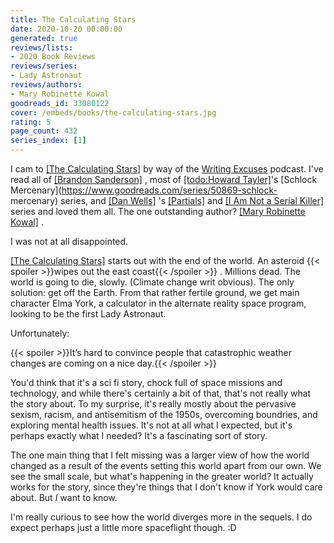 ```yaml
---
title: The Calculating Stars
date: 2020-10-20 00:00:00
generated: true
reviews/lists:
- 2020 Book Reviews
reviews/series:
- Lady Astronaut
reviews/authors:
- Mary Robinette Kowal
goodreads_id: 33080122
cover: /embeds/books/the-calculating-stars.jpg
rating: 5
page_count: 432
series_index: [1]
---
```

I cam to [[The Calculating Stars]]() by way of the [Writing Excuses](https://writingexcuses.com/) podcast. I've read all of [[Brandon Sanderson]]() , most of [[todo:Howard Tayler]]()'s [Schlock Mercenary](https://www.goodreads.com/series/50869-schlock- mercenary) series, and [[Dan Wells]]() 's [[Partials]]() and [[I Am Not a Serial Killer]]() series and loved them all. The one outstanding author? [[Mary Robinette Kowal]]() .  

I was not at all disappointed.  

<!--more-->

[[The Calculating Stars]]() starts out with the end of the world. An asteroid  {{< spoiler >}}wipes out the east coast{{< /spoiler >}}  . Millions dead. The world is going to die, slowly. (Climate change writ obvious). The only solution: get off the Earth. From that rather fertile ground, we get main character Elma York, a calculator in the alternate reality space program, looking to be the first Lady Astronaut.  

Unfortunately:  

{{< spoiler >}}It’s hard to convince people that catastrophic weather changes are coming on a nice day.{{< /spoiler >}}  

You'd think that it's a sci fi story, chock full of space missions and technology, and while there's certainly a bit of that, that's not really what the story about. To my surprise, it's really mostly about the pervasive sexism, racism, and antisemitism of the 1950s, overcoming boundries, and exploring mental health issues. It's not at all what I expected, but it's perhaps exactly what I needed? It's a fascinating sort of story.  

The one main thing that I felt missing was a larger view of how the world changed as a result of the events setting this world apart from our own. We see the small scale, but what's happening in the greater world? It actually works for the story, since they're things that I don't know if York would care about. But _I_ want to know.  

I'm really curious to see how the world diverges more in the sequels. I do expect perhaps just a little more spaceflight though. :D